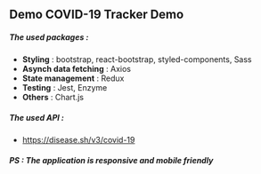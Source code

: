## Demo COVID-19 Tracker Demo

##### The used packages : 

- **Styling** : bootstrap, react-bootstrap, styled-components, Sass
- **Asynch data fetching** : Axios 
- **State management** : Redux
- **Testing** : Jest, Enzyme 
- **Others** : Chart.js

##### The used API : 
- https://disease.sh/v3/covid-19
##### PS : The application is responsive and mobile friendly
